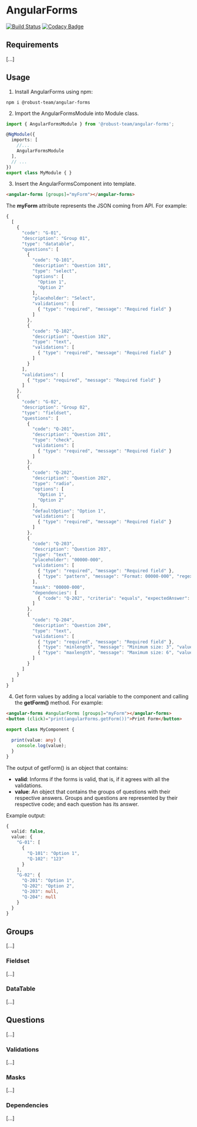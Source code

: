 # AngularForms

[![Build Status](https://travis-ci.org/robust-team/angular-forms.svg?branch=master)](https://travis-ci.org/robust-team/angular-forms) [![Codacy Badge](https://api.codacy.com/project/badge/Grade/253b251df47e47998d27404a6746978b)](https://www.codacy.com/app/dudemelo/angular-forms?utm_source=github.com&amp;utm_medium=referral&amp;utm_content=robust-team/angular-forms&amp;utm_campaign=Badge_Grade)

## Requirements

[...]

## Usage

1. Install AngularForms using npm:

```
npm i @robust-team/angular-forms
```

2. Import the AngularFormsModule into Module class.

```typescript
import { AngularFormsModule } from '@robust-team/angular-forms';

@NgModule({
  imports: [
    //...
    AngularFormsModule
  ],
  // ...
})
export class MyModule { }
```

3. Insert the AngularFormsComponent into template.

```html
<angular-forms [groups]="myForm"></angular-forms>
```

The **myForm** attribute represents the JSON coming from API. For example:

```typescript
{
  [
    {
      "code": "G-01",
      "description": "Group 01",
      "type": "datatable",
      "questions": [
        {
          "code": "Q-101",
          "description": "Question 101",
          "type": "select",
          "options": [
            "Option 1",
            "Option 2"
          ],
          "placeholder": "Select",
          "validations": [
            { "type": "required", "message": "Required field" }
          ]
        },
        {
          "code": "Q-102",
          "description": "Question 102",
          "type": "text",
          "validations": [
            { "type": "required", "message": "Required field" }
          ]
        }
      ],
      "validations": [
        { "type": "required", "message": "Required field" }
      ]
    },
    {
      "code": "G-02",
      "description": "Group 02",
      "type": "fieldset",
      "questions": [
        {
          "code": "Q-201",
          "description": "Question 201",
          "type": "check",
          "validations": [
            { "type": "required", "message": "Required field" }
          ]
        },
        {
          "code": "Q-202",
          "description": "Question 202",
          "type": "radio",
          "options": [
            "Option 1",
            "Option 2"
          ],
          "defaultOption": "Option 1",
          "validations": [
            { "type": "required", "message": "Required field" }
          ]
        },
        {
          "code": "Q-203",
          "description": "Question 203",
          "type": "text",
          "placeholder": "00000-000",
          "validations": [
            { "type": "required", "message": "Required field" },
            { "type": "pattern", "message": "Format: 00000-000", "regex": "^\\d{5}-\\d{3}$" }
          ],
          "mask": "00000-000",
          "dependencies": [
            { "code": "Q-202", "criteria": "equals", "expectedAnswer": "Option 2" }
          ]
        },
        {
          "code": "Q-204",
          "description": "Question 204",
          "type": "text",
          "validations": [
            { "type": "required", "message": "Required field" },
            { "type": "minlength", "message": "Minimum size: 3", "value": 3 },
            { "type": "maxlength", "message": "Maximum size: 6", "value": 6 }
          ]
        }
      ]
    }
  ]
}
```

4. Get form values by adding a local variable to the component and calling the **getForm()** method. For example:

```html
<angular-forms #angularForms [groups]="myForm"></angular-forms>
<button (click)="print(angularForms.getForm())">Print Form</button>
```

```typescript
export class MyComponent {

  print(value: any) {
    console.log(value);
  }
}
```

The output of getForm() is an object that contains:

- **valid**: Informs if the forms is valid, that is, if it agrees with all the validations.
- **value**: An object that contains the groups of questions with their respective answers. Groups and questions are represented by their respective code; and each question has its answer.

Example output:

```typescript
{
  valid: false,
  value: {
    "G-01": [
      {
        "Q-101": "Option 1",
        "Q-102": "123"
      }
    ],
    "G-02": {
      "Q-201": "Option 1",
      "Q-202": "Option 2",
      "Q-203": null,
      "Q-204": null
    }
  }
}
```

## Groups

[...]

### Fieldset

[...]

### DataTable

[...]

## Questions

[...]

### Validations

[...]

### Masks

[...]

### Dependencies

[...]
